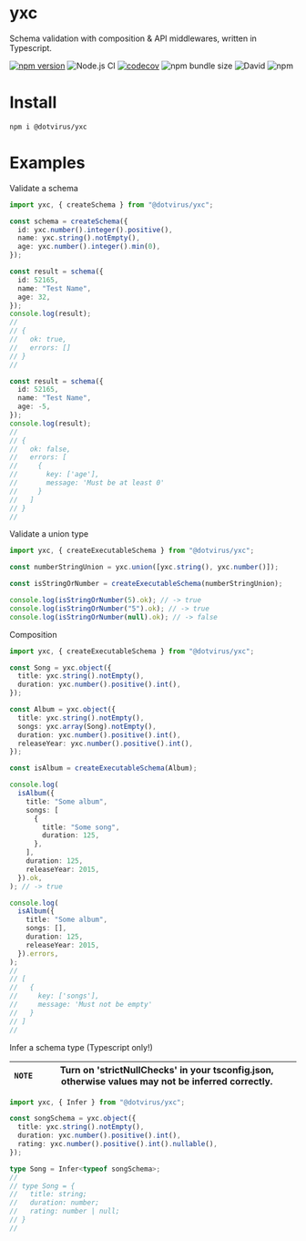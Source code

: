 # yxc

Schema validation with composition &amp; API middlewares, written in Typescript.

[![npm version](https://badge.fury.io/js/%40dotvirus%2Fyxc.svg)](https://badge.fury.io/js/%40dotvirus%2Fyxc)
![Node.js CI](https://github.com/dotvirus/yxc/workflows/Node.js%20CI/badge.svg)
[![codecov](https://codecov.io/gh/dotvirus/yxc/branch/dev/graph/badge.svg)](https://codecov.io/gh/dotvirus/yxc)
![npm bundle size](https://img.shields.io/bundlephobia/minzip/@dotvirus/yxc)
![David](https://img.shields.io/david/dotvirus/yxc)
![npm](https://img.shields.io/npm/dw/@dotvirus/yxc)

# Install

```
npm i @dotvirus/yxc
```

# Examples

Validate a schema

```typescript
import yxc, { createSchema } from "@dotvirus/yxc";

const schema = createSchema({
  id: yxc.number().integer().positive(),
  name: yxc.string().notEmpty(),
  age: yxc.number().integer().min(0),
});

const result = schema({
  id: 52165,
  name: "Test Name",
  age: 32,
});
console.log(result);
//
// {
//   ok: true,
//   errors: []
// }
//

const result = schema({
  id: 52165,
  name: "Test Name",
  age: -5,
});
console.log(result);
//
// {
//   ok: false,
//   errors: [
//     {
//       key: ['age'],
//       message: 'Must be at least 0'
//     }
//   ]
// }
//
```

Validate a union type

```typescript
import yxc, { createExecutableSchema } from "@dotvirus/yxc";

const numberStringUnion = yxc.union([yxc.string(), yxc.number()]);

const isStringOrNumber = createExecutableSchema(numberStringUnion);

console.log(isStringOrNumber(5).ok); // -> true
console.log(isStringOrNumber("5").ok); // -> true
console.log(isStringOrNumber(null).ok); // -> false
```

Composition

```typescript
import yxc, { createExecutableSchema } from "@dotvirus/yxc";

const Song = yxc.object({
  title: yxc.string().notEmpty(),
  duration: yxc.number().positive().int(),
});

const Album = yxc.object({
  title: yxc.string().notEmpty(),
  songs: yxc.array(Song).notEmpty(),
  duration: yxc.number().positive().int(),
  releaseYear: yxc.number().positive().int(),
});

const isAlbum = createExecutableSchema(Album);

console.log(
  isAlbum({
    title: "Some album",
    songs: [
      {
        title: "Some song",
        duration: 125,
      },
    ],
    duration: 125,
    releaseYear: 2015,
  }).ok,
); // -> true

console.log(
  isAlbum({
    title: "Some album",
    songs: [],
    duration: 125,
    releaseYear: 2015,
  }).errors,
);
//
// [
//   {
//     key: ['songs'],
//     message: 'Must not be empty'
//   }
// ]
//
```

Infer a schema type (Typescript only!)

| `NOTE` | Turn on 'strictNullChecks' in your tsconfig.json, otherwise values may not be inferred correctly. |
| ------ | ------------------------------------------------------------------------------------------------- |


```typescript
import yxc, { Infer } from "@dotvirus/yxc";

const songSchema = yxc.object({
  title: yxc.string().notEmpty(),
  duration: yxc.number().positive().int(),
  rating: yxc.number().positive().int().nullable(),
});

type Song = Infer<typeof songSchema>;
//
// type Song = {
//   title: string;
//   duration: number;
//   rating: number | null;
// }
//
```
